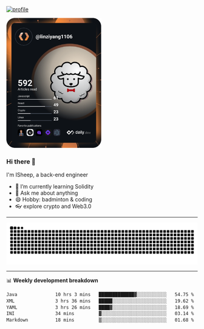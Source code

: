 [![profile](https://user-images.githubusercontent.com/54968314/208005045-e4b42f3b-833d-4242-bfcc-e764865553a2.svg)](https://www.calligrapher.ai/)

<a href="https://app.daily.dev/linziyang1106"><img src="/devcard.png" width="250" alt="ISheep's Dev Card"/></a>

### Hi there 🐏

I'm ISheep, a back-end engineer

- 🔭 I’m currently learning Solidity
- 💬 Ask me about anything
- 😄 Hobby: badminton & coding
- 👓 explore crypto and Web3.0

-------

![](https://raw.githubusercontent.com/ISheepp/ISheepp/output/github-contribution-grid-snake.svg)

-------

📊 **Weekly development breakdown**
<!--START_SECTION:waka-->

```txt
Java              10 hrs 3 mins   █████████████▓░░░░░░░░░░░   54.75 %
XML               3 hrs 36 mins   █████░░░░░░░░░░░░░░░░░░░░   19.62 %
YAML              3 hrs 26 mins   ████▓░░░░░░░░░░░░░░░░░░░░   18.69 %
INI               34 mins         ▓░░░░░░░░░░░░░░░░░░░░░░░░   03.14 %
Markdown          18 mins         ▒░░░░░░░░░░░░░░░░░░░░░░░░   01.68 %
```

<!--END_SECTION:waka-->
